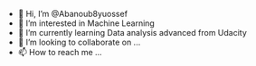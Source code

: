 - 👋 Hi, I’m @Abanoub8yuossef
- 👀 I’m interested in Machine Learning
- 🌱 I’m currently learning Data analysis advanced from Udacity
- 💞️ I’m looking to collaborate on ...
- 📫 How to reach me ...

<!---
Abanoub8yuossef/Abanoub8yuossef is a ✨ special ✨ repository because its `README.md` (this file) appears on your GitHub profile.
You can click the Preview link to take a look at your changes.
--->
